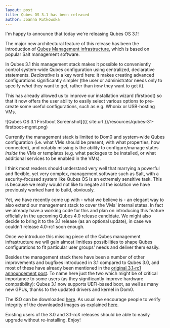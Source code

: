 ```yaml
---
layout: post
title: Qubes OS 3.1 has been released
author: Joanna Rutkowska
---
```


I'm happy to announce that today we're releasing Qubes OS 3.1!

The major new architectural feature of this release has been the introduction of
[Qubes Management
infrastructure](https://www.qubes-os.org/news/2015/12/14/mgmt-stack/), which is
based on popular Salt management software.

In Qubes 3.1 this management stack makes it possible to conveniently control
system-wide Qubes configuration using centralized, declarative statements.
_Declarative_ is a key word here: it makes creating advanced configurations
significantly simpler (the user or administrator needs only to specify _what_
they want to get, rather than _how_ they want to get it).

This has already allowed us to improve our installation wizard (firstboot) so
that it now offers the user ability to easily select various options to
pre-create some useful configurations, such as e.g. Whonix or USB-hosting VMs.

![Qubes OS 3.1 Firstboot Screenshot]({{ site.url }}/resources/qubes-31-firstboot-mgmt.png)

Currently the management stack is limited to Dom0 and system-wide Qubes
configuration (i.e. what VMs should be present, with what properties, how
connected), and notably missing is the ability to configure/manage states
_inside_ the VMs or templates (e.g. what packages to be installed, or what
additional services to be enabled in the VMs).

I think most readers should understand very well that marrying a powerful and
flexible, yet very complex, management software such as Salt, with a
security-focused system like Qubes OS is an extremely sensitive task. This is
because we really would not like to negate all the isolation we have previously
worked hard to build, obviously.

Yet, we have recently come up with - what we believe is - an elegant way to also
extend our management stack to cover the VMs' internal states. In fact we
already have a working code for this and plan on introducing this feature
officially in the upcoming Qubes 4.0 release candidate. We might also decide to
bring it to the 3.1 release (as an optional update), in case we couldn't release
4.0-rc1 soon enough.

Once we introduce this missing piece of the Qubes management infrastructure we
will gain almost limitless possibilities to shape Qubes configurations to fit
particular user groups' needs and deliver them easily.

Besides the management stack there have been a number of other improvements and
bugfixes introduced in 3.1 compared to Qubes 3.0, and most of these have already
been mentioned in the [original 3.1-rc1 announcement
post](https://www.qubes-os.org/news/2015/12/08/qubes-OS-3-1-rc1-has-been-released/).
To name here just the two which might be of critical importance to some users
(as they significantly improve hardware compatibility): Qubes 3.1 now supports
UEFI-based boot, as well as many new GPUs, thanks to the updated drivers and
kernel in Dom0.

The ISO can be downloaded [here](https://www.qubes-os.org/downloads/). As usual
we encourage people to verify integrity of the downloaded images as explained
[here](https://www.qubes-os.org/doc/verifying-signatures/).

Existing users of the 3.0 and 3.1-rcX releases should be able to easily upgrade
without re-installing. Enjoy!
